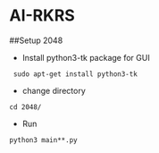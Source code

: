 # AI-RKRS

##Setup 2048

* Install python3-tk package for GUI
```
 sudo apt-get install python3-tk
```

* change directory
```
cd 2048/
```

* Run
```
python3 main**.py
```